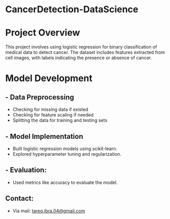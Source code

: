 # CancerDetection-DataScience

# Project Overview
This project involves using logistic regression for binary classification of medical data to detect cancer. The dataset includes features extracted from cell images, with labels indicating the presence or absence of cancer.

# Model Development
## - Data Preprocessing
- Checking for missing data if existed
- Checking for feature scaling if needed
- Splitting the data for training and testing sets

## - Model Implementation
- Built logistic regression models using scikit-learn.
- Explored hyperparameter tuning and regularization.
  
## - Evaluation:
- Used metrics like accuracy to evaluate the model.

## Contact:
- Via mail: tareq.ibra.04@gmail.com
